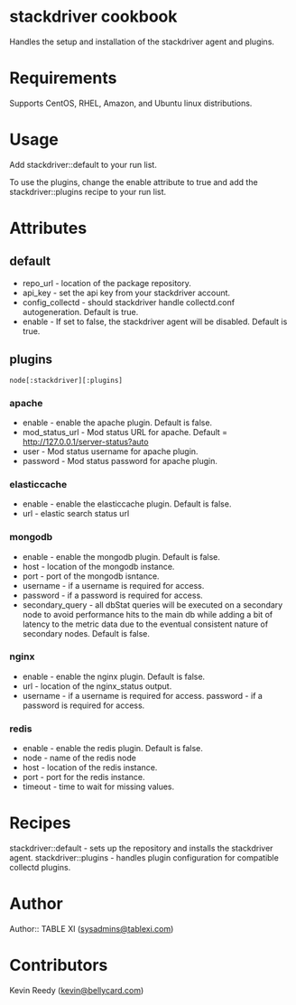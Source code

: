# stackdriver cookbook

Handles the setup and installation of the stackdriver agent and plugins.

# Requirements

Supports CentOS, RHEL, Amazon, and Ubuntu linux distributions.

# Usage

Add stackdriver::default to your run list.

To use the plugins, change the enable attribute to true and add the stackdriver::plugins recipe to your run list.

# Attributes

## default

* repo_url - location of the package repository.
* api_key - set the api key from your stackdriver account.
* config_collectd - should stackdriver handle collectd.conf autogeneration.  Default is true.
* enable - If set to false, the stackdriver agent will be disabled.  Default is true.

## plugins

`node[:stackdriver][:plugins]`

### apache

* enable - enable the apache plugin.  Default is false.
* mod_status_url - Mod status URL for apache. Default = http://127.0.0.1/server-status?auto
* user - Mod status username for apache plugin.
* password - Mod status password for apache plugin.

### elasticcache

* enable - enable the elasticcache plugin. Default is false.
* url - elastic search status url

### mongodb

* enable - enable the mongodb plugin. Default is false.
* host - location of the mongodb instance.
* port - port of the mongodb isntance.
* username - if a username is required for access.
* password - if a password is required for access.
* secondary_query - all dbStat queries will be executed on a secondary node to avoid performance hits to the main db while adding a bit of latency to the metric data due to the eventual consistent nature of secondary nodes.  Default is false.

### nginx

* enable - enable the nginx plugin. Default is false.
* url - location of the nginx_status output.
* username - if a username is required for access.
password - if a password is required for access.

### redis

* enable - enable the redis plugin.  Default is false.
* node - name of the redis node
* host - location of the redis instance.
* port - port for the redis instance.
* timeout - time to wait for missing values.

# Recipes

stackdriver::default - sets up the repository and installs the stackdriver agent.
stackdriver::plugins - handles plugin configuration for compatible collectd plugins.

# Author

Author:: TABLE XI (<sysadmins@tablexi.com>)

# Contributors

Kevin Reedy (<kevin@bellycard.com>)
